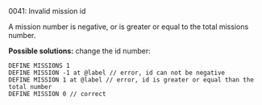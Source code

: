 <!doctype html>
<html lang="es">
<head>
	<title>Mensajes de Error</title>
	<meta charset="utf-8">
	<meta http-equiv="X-UA-Compatible" content="IE=edge">
	<meta name="viewport" content="width=device-width, initial-scale=1">
	<link rel="stylesheet" type="text/css" href="../../../style/style.css">
</head>
<body>
0041: Invalid mission id

A mission number is negative, or is greater or equal to the total missions number.

**Possible solutions:** change the id number:

```
DEFINE MISSIONS 1
DEFINE MISSION -1 at @label // error, id can not be negative
DEFINE MISSION 1 at @label // error, id is greater or equal than the total number
DEFINE MISSION 0 // correct
```

<script src="../../../js/main.min.js"></script>